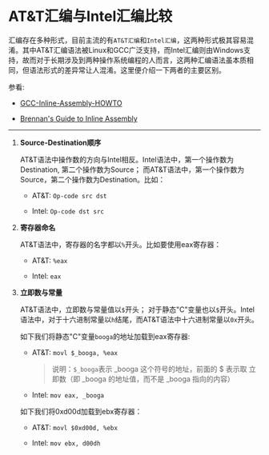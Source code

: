 # AT&T汇编与Intel汇编比较

汇编存在多种形式，目前主流的有`AT&T汇编`和`Intel汇编`，这两种形式极其容易混淆。其中AT&T汇编语法被Linux和GCC广泛支持，而Intel汇编则由Windows支持，故而对于长期涉及到两种操作系统编程的人而言，这两种汇编语法虽本质相同，但语法形式的差异常让人混淆。这里便介绍一下两者的主要区别。

参看:

- [GCC-Inline-Assembly-HOWTO](https://www.ibiblio.org/gferg/ldp/GCC-Inline-Assembly-HOWTO.html#s4)

- [Brennan's Guide to Inline Assembly](https://www.delorie.com/djgpp/doc/brennan/brennan_att_inline_djgpp.html)


---

1. **Source-Destination顺序**

    AT&T语法中操作数的方向与Intel相反。Intel语法中，第一个操作数为Destination, 第二个操作数为Source； 而AT&T语法中，第一个操作数为Source，第二个操作数为Destination。比如：

    - AT&T: `Op-code src dst`
      
    - Intel: `Op-code dst src`

    

1. **寄存器命名**

    AT&T语法中，寄存器的名字都以`%`开头。比如要使用eax寄存器：

    - AT&T: `%eax`
  
    - Intel: `eax`

1. **立即数与常量**

   AT&T语法中，立即数与常量值以`$`开头； 对于静态"C"变量也以`$`开头。Intel语法中，对于十六进制常量以`h`结尾，而AT&T语法中十六进制常量以`0x`开头。

   如下我们将静态"C"变量`booga`的地址加载到eax寄存器:

    - AT&T: `movl $_booga, %eax`
  
       > 说明：`$_booga`表示 _booga 这个符号的地址，前面的 $ 表示取 立即数（即 _booga 的地址值，而不是 _booga 指向的内容）
  
    - Intel: `mov eax, _booga`
  
   如下我们将0xd00d加载到ebx寄存器：

     - AT&T: `movl $0xd00d, %ebx`
  
     - Intel: `mov ebx, d00dh` 

   

